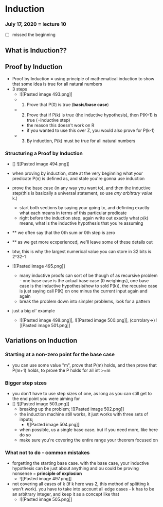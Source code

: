 # Induction
### July 17, 2020 = lecture 10
- [ ] missed the beginning 

## What is Induction??

## Proof by Induction
- Proof by Induction = using principle of mathematical induction 	to show that some idea is true for all natural numbers
- 3 steps
	- ![[Pasted image 493.png]]
	- 1. Prove that P(0) is true (**basis/base case**)
	- 2. Prove that if P(k) is true (the inductive hypothesis), then P(K+1) is true (=inductive step)
		- the reason this doesn't work on R
		- if you wanted to use this over Z, you would also prove for P(k-1)
	- 3. By induction, P(k) must be true for all natural numbers
### Structuring a Proof by Induction
- [] ![[Pasted image 494.png]]
- when proving by induction, state at the very beginning what your predicate P(n) is defined as, and state you're gonna use induction
- prove the base case (in any way you want to), and then the inductive step(this is basically a universal statement, so use *any arbitrary value* k.)
	- start both sections by saying your going to, and definiing exactly what each means in terms of this particular predicate 
	- right before the induction step, again write out exactly what p(k) means, what is the inductive hypothesis that you're assuming
- ** we often say that the 0th sum or 0th step is zero
- ** as we get more ecxperienced, we'll leave some of these details out
- btw, this is why the largest numerical value you can store in 32 bits is 2^32-1
- ![[Pasted image 495.png]]
	- many inductive proofs can sort of be though of as recursive problem - one base case is the actual base case (0 weighings), one base case is the inductive hypothesis(how to sold P(k)), the recusive case is just saying call P(K) on one minus the current input again and again
	- break the problem down into simpler problems, look for a pattern



- just a big ol' example
	- ![[Pasted image 498.png]], ![[Pasted image 500.png]], (corrolary->) ![[Pasted image 501.png]]



## Variations on Induction
### Starting at a non-zero point for the base case
- you can use some value "m", prove that P(m) holds, and then prove that P(m+1) holds, to prove the P holds for all int >=m
### Bigger step sizes
- you don't have to use step sizes of one, as long as you can still get to the end point you were aiming for
- []  ![[Pasted image 503.png]]
	- breaking up the problem; ![[Pasted image 502.png]]
	- the induction machine still works, it just works with three sets of inputs;
		- ![[Pasted image 504.png]]
	- when possible, us a single base case. but if you need more, like here do so
	- make sure you're covering the entire range your theorem focused on



### What not to do - common mistakes
- forgetting the starting base case. with the base case, your inductive hypothesis can be just about anything and ou could be proving nonsense = **principle of explosion**
	- ![[Pasted image 497.png]]
- not covering all cases of k (if k here was 2, this method of splitting k won't work). you have to take into account all edge cases - k has to be an arbitrary integer, and keep it as a concept like that
	- ![[Pasted image 505.png]]





























